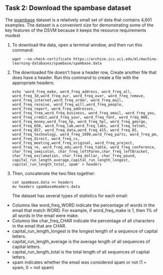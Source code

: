 ## Task 2: Download the spambase dataset

The [spambase](https://archive.ics.uci.edu/ml/datasets/spambase) dataset is a relatively small set of data that contains 4,601 examples. The dataset is a convenient size for demonstrating some of the key features of the DSVM because it keeps the resource requirements modest

1.  To download the data, open a terminal window, and then run this command:
    ```
    wget --no-check-certificate https://archive.ics.uci.edu/ml/machine-learning-databases/spambase/spambase.data
    ```  
2. The downloaded file doesn't have a header row, Create another file that does have a header. 
   Run this command to create a file with the appropriate headers:
   ```
   echo 'word_freq_make, word_freq_address, word_freq_all, word_freq_3d,word_freq_our, word_freq_over, word_freq_remove, word_freq_internet,word_freq_order, word_freq_mail, word_freq_receive, word_freq_will,word_freq_people, word_freq_report, word_freq_addresses, word_freq_free,word_freq_business, word_freq_email, word_freq_you, word_freq_credit,word_freq_your, word_freq_font, word_freq_000, word_freq_money,word_freq_hp, word_freq_hpl, word_freq_george, word_freq_650, word_freq_lab,word_freq_labs, word_freq_telnet, word_freq_857, word_freq_data,word_freq_415, word_freq_85, word_freq_technology, word_freq_1999,word_freq_parts, word_freq_pm, word_freq_direct, word_freq_cs, word_freq_meeting,word_freq_original, word_freq_project, word_freq_re, word_freq_edu,word_freq_table, word_freq_conference, char_freq_semicolon, char_freq_leftParen,char_freq_leftBracket, char_freq_exclamation, char_freq_dollar, char_freq_pound, capital_run_length_average,capital_run_length_longest, capital_run_length_total, spam' > headers
   ```
   
3. Then, concatenate the two files together:
   ```
   cat spambase.data >> headers
   mv headers spambaseHeaders.data
   ```
   
   The dataset has several types of statistics for each email:
 - Columns like word_freq_WORD indicate the percentage of words in the email that match WORD. For example, if word_freq_make is 1, then 1% of all words in the email were  make.
 - Columns like char_freq_CHAR indicate the percentage of all characters in the email that are CHAR.
 - capital_run_length_longest is the longest length of a sequence of capital letters.
 - capital_run_length_average is the average length of all sequences of capital letters.
 - capital_run_length_total is the total length of all sequences of capital letters.
 - spam indicates whether the email was considered spam or not (1 = spam, 0 = not spam)
